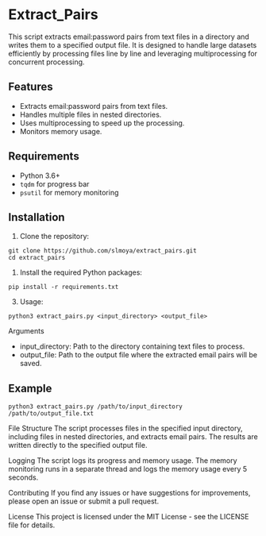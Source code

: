 # Extract_Pairs

This script extracts email:password pairs from text files in a directory and writes them to a specified output file. It is designed to handle large datasets efficiently by processing files line by line and leveraging multiprocessing for concurrent processing.

## Features

- Extracts email:password pairs from text files.
- Handles multiple files in nested directories.
- Uses multiprocessing to speed up the processing.
- Monitors memory usage.

## Requirements

- Python 3.6+
- `tqdm` for progress bar
- `psutil` for memory monitoring

## Installation

1. Clone the repository:
```
git clone https://github.com/slmoya/extract_pairs.git
cd extract_pairs
```

1. Install the required Python packages:
```
pip install -r requirements.txt
```

3. Usage:
```
python3 extract_pairs.py <input_directory> <output_file>
```

Arguments
- input_directory: Path to the directory containing text files to process.
- output_file: Path to the output file where the extracted email pairs will be saved.

## Example
```
python3 extract_pairs.py /path/to/input_directory /path/to/output_file.txt

```

File Structure
The script processes files in the specified input directory, including files in nested directories, and extracts email
pairs. The results are written directly to the specified output file.

Logging
The script logs its progress and memory usage. The memory monitoring runs in a separate thread and logs the memory usage every 5 seconds.

Contributing
If you find any issues or have suggestions for improvements, please open an issue or submit a pull request.

License
This project is licensed under the MIT License - see the LICENSE file for details.

